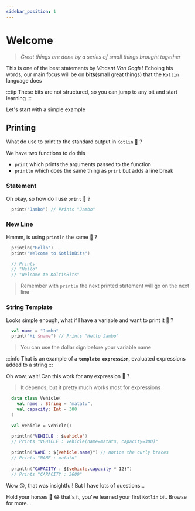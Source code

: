 ```yaml
---
sidebar_position: 1
---
```


# Welcome

> _Great things are done by a series of small things brought together_

This is one of the best statements by _Vincent Van Gogh_ ! Echoing his words, our main focus will be on **bits**(small great things) that the `Kotlin` language does 

:::tip
These bits are not structured, so you can jump to any bit and start learning
:::

Let's start with a simple example

## Printing 
What do use to print to the standard output in `Kotlin` 🤔 ?

We have two functions to do this
- `print` which prints the arguments passed to the function
- `println` which does the same thing as `print` but adds a line break 

### Statement
Oh okay, so how do I use `print` 🤔 ?

```kotlin
  print("Jambo") // Prints "Jambo"
```

### New Line
Hmmm, is using `println` the same 🙈 ?
```kotlin
  println("Hello") 
  print("Welcome to KotlinBits") 

  // Prints
  // "Hello"
  // "Welcome to KoltinBits"

```

> Remember with `println` the next printed statement will go on the next line

### String Template
Looks simple enough, what if I have a variable and want to print it 🤷 ?
```kotlin
  val name = "Jambo"
  print("Hi $name") // Prints "Hello Jambo"
```
> You can use the dollar sign before your variable name

:::info
That is an example of a **`template expression`**, evaluated expressions added to a string
:::

Oh wow, wait! Can this work for any expression 🥺 ?
> It depends, but it pretty much  works most for expressions

```kotlin
  data class Vehicle(
    val name : String = "matatu", 
    val capacity: Int = 300
  )
  
  val vehicle = Vehicle()

  println("VEHICLE : $vehicle") 
  // Prints "VEHICLE : Vehicle(name=matatu, capacity=300)"
  
  println("NAME : ${vehicle.name}") // notice the curly braces
  // Prints "NAME : matatu" 
  
  println("CAPACITY : ${vehicle.capacity * 12}") 
  // Prints "CAPACITY : 3600" 
```

Wow 😲, that was insightful! But I have lots of questions...

Hold your horses 🤣 😂 that's it, you've learned your first `Kotlin` bit. Browse for more...
